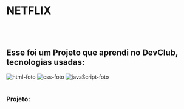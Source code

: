 <h1>NETFLIX</h1>
<br>
<br>
<h2>Esse foi um Projeto que aprendi no DevClub, tecnologias usadas:</h2>
<img src="https://img.shields.io/badge/HTML-239120?style=for-the-badge&logo=html5&logoColor=white" alt="html-foto" />
<img src="https://img.shields.io/badge/CSS3-1572B6?style=for-the-badge&logo=css3&logoColor=white" alt="css-foto" />
<img src="https://img.shields.io/badge/JavaScript-F7DF1E?style=for-the-badge&logo=javascript&logoColor=black" alt="javaScript-foto" />
<br>
<br>
<h3>Projeto:</h3>
<img>
